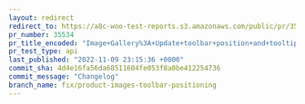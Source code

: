 ```yaml
---
layout: redirect
redirect_to: https://a8c-woo-test-reports.s3.amazonaws.com/public/pr/35534/api/index.html
pr_number: 35534
pr_title_encoded: "Image+Gallery%3A+Update+toolbar+position+and+tooltips"
pr_test_type: api
last_published: "2022-11-09 23:15:36 +0000"
commit_sha: 4d4e16fa56da68511604fe053f8a0be412254736
commit_message: "Changelog"
branch_name: fix/product-images-toolbar-positioning
---
```

